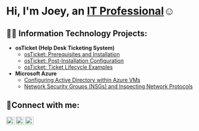 <h1>Hi, I'm Joey, an <a href="www.linkedin.com/in/joey-coxon-8b5b29266">IT Professional</a>☺</h1>

<h2>👨‍💻 Information Technology Projects:</h2>

- <b>osTicket (Help Desk Ticketing System)</b>
  - [osTicket: Prerequisites and Installation](https://github.com/joeycoxonIT/osticket-prereqs)
  - [osTicket: Post-Installation Configuration](https://github.com/joeycoxonIT/post-install-config)
  - [osTicket: Ticket Lifecycle Examples](https://github.com/joeycoxonIT/ticket-lifecycle)
- <b>Microsoft Azure</b>
  - [Configuring Active Directory within Azure VMs](https://github.com/joeycoxonIT/configure-ad)
  - [Network Security Groups (NSGs) and Inspecting Network Protocols](https://github.com/joeycoxonIT/azure-network-protocols)

<h2>🤳Connect with me:</h2>

[<img align="left" alt="Joey | Twitter" width="22px" src="https://cdn.jsdelivr.net/npm/simple-icons@v3/icons/twitter.svg" />][twitter]
[<img align="left" alt="Joey | LinkedIn" width="22px" src="https://cdn.jsdelivr.net/npm/simple-icons@v3/icons/linkedin.svg" />][linkedin]
[<img align="left" alt="Joey | Instagram" width="22px" src="https://cdn.jsdelivr.net/npm/simple-icons@v3/icons/instagram.svg" />][instagram]

[twitter]: https://twitter.com/Joey
[instagram]: https://www.instagram.com/Joey
[linkedin]: https://linkedin.com/in/Joey
